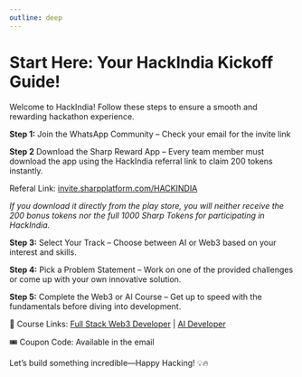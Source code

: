 ```yaml
---
outline: deep
---
```


# Start Here: Your HackIndia Kickoff Guide!
Welcome to HackIndia! Follow these steps to ensure a smooth and rewarding hackathon experience.

**Step 1:** Join the WhatsApp Community – Check your email for the invite link 

**Step 2** Download the Sharp Reward App – Every team member must download the app using the HackIndia referral link to claim 200 tokens instantly.

Referal Link: [invite.sharpplatform.com/HACKINDIA](https://invite.sharpplatform.com/HACKINDIA)

*If you download it directly from the play store, you will neither receive the 200 bonus tokens nor the full 1000 Sharp Tokens for participating in HackIndia.*

**Step 3:** Select Your Track – Choose between AI or Web3 based on your interest and skills.

**Step 4:** Pick a Problem Statement – Work on one of the provided challenges or come up with your own innovative solution.

**Step 5:** Complete the Web3 or AI Course – Get up to speed with the fundamentals before diving into development.

📌 Course Links: [Full Stack Web3 Developer](https://students.c-sharpcorner.com/home/course/full-stack-web3-developer/6) | [AI Developer](https://students.c-sharpcorner.com/home/course/ai-developer/9)

🎟️ Coupon Code: Available in the email

Let’s build something incredible—Happy Hacking! 💡🔥